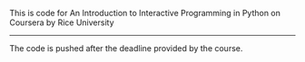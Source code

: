 This is code for An Introduction to Interactive Programming in Python on Coursera by Rice University

----
The code is pushed after the deadline provided by the course.

